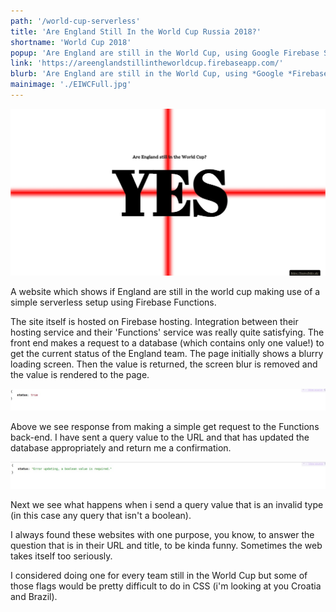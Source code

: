 ```yaml
---
path: '/world-cup-serverless'
title: 'Are England Still In the World Cup Russia 2018?'
shortname: 'World Cup 2018'
popup: 'Are England are still in the World Cup, using Google Firebase Serverless Functions'
link: 'https://areenglandstillintheworldcup.firebaseapp.com/'
blurb: 'Are England are still in the World Cup, using *Google *Firebase *Serverless *Functions'
mainimage: './EIWCFull.jpg'
---
```


![Front page of 'Are England still in the World Cup Russia 2018?'](EIWCFull.jpg)  

A website which shows if England are still in the world cup making use of a simple serverless setup using Firebase Functions.  

The site itself is hosted on Firebase hosting. Integration between their hosting service and their 'Functions' service was really quite satisfying. The front end makes a request to a database (which contains only one value!) to get the current status of the England team. The page initially shows a blurry loading screen. Then the value is returned, the screen blur is removed and the value is rendered to the page. 

![The serverless response when a request to update the status of whether England are in the world cup currently](EIWCbackend200.jpg)  

Above we see response from making a simple get request to the Functions back-end. I have sent a query value to the URL and that has updated the database appropriately and return me a confirmation.  

![The hidden backend reposne when an inccorect request is made to the serverless function](EIWCbackendErrorFull.jpg)  

Next we see what happens when i send a query value that is an invalid type (in this case any query that isn't a boolean).  

I always found these websites with one purpose, you know, to answer the question that is in their URL and title, to be kinda funny. Sometimes the web takes itself too seriously.  

I considered doing one for every team still in the World Cup but some of those flags would be pretty difficult to do in CSS (i'm looking at you Croatia and Brazil).  